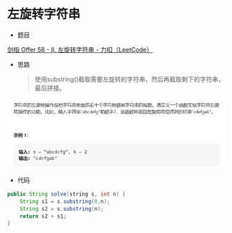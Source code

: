# 左旋转字符串

- 题目

[剑指 Offer 58 - II. 左旋转字符串 - 力扣（LeetCode）](https://leetcode.cn/problems/zuo-xuan-zhuan-zi-fu-chuan-lcof/description/)

- 思路

  > 使用substring()截取需要左旋转的字符串，然后再截取剩下的字符串，最后拼接。

![Snipaste_2023-07-30_23-09-56](左旋转字符串/Snipaste_2023-07-30_23-09-56.png)

- 代码

```java
public String solve(string s, int n) {
    String s1 = s.substring(0,n);
    String s2 = s.substring(n);
    return s2 + s1;
}
```

